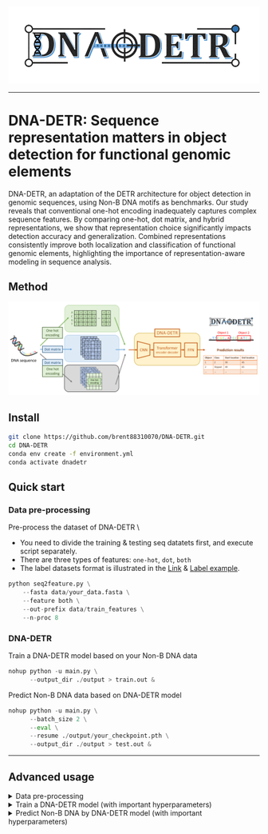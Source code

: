 
 <img src="Logo.gif" style="align:center" />


---------------------------------------
# DNA-DETR: Sequence representation matters in object detection for functional genomic elements

DNA-DETR, an adaptation of the DETR architecture for object detection in genomic sequences, using Non-B DNA motifs as benchmarks. Our study reveals that conventional one-hot encoding inadequately captures complex sequence features. By comparing one-hot, dot matrix, and hybrid representations, we show that representation choice significantly impacts detection accuracy and generalization. Combined representations consistently improve both localization and classification of functional genomic elements, highlighting the importance of representation-aware modeling in sequence analysis.

## Method
 <img src="fig_method.png" style="align:center" />

## Install

```sh
git clone https://github.com/brent88310070/DNA-DETR.git
cd DNA-DETR
conda env create -f environment.yml
conda activate dnadetr
```


## Quick start

### Data pre-processing
Pre-process the dataset of DNA-DETR \
* You need to divide the training & testing seq datatets first, and execute script separately.
* There are three types of features: `one-hot`, `dot`, `both`
* The label datasets format is illustrated in the [Link](./label_format.md) & [Label example](./label_example.json).
```Python
python seq2feature.py \
    --fasta data/your_data.fasta \
    --feature both \
    --out-prefix data/train_features \
    --n-proc 8
```

### DNA-DETR
Train a DNA-DETR model based on your Non-B DNA data
```Python
nohup python -u main.py \
      --output_dir ./output > train.out &
```

Predict Non-B DNA data based on DNA-DETR model
```Python
nohup python -u main.py \
      --batch_size 2 \
      --eval \
      --resume ./output/your_checkpoint.pth \
      --output_dir ./output > test.out &
```

---
## Advanced usage
<details> <summary>Data pre-processing</summary>
  <pre><code>usage: seq2feature [-h] --fasta FASTA [--kmer KMER]
                    [--base-height BASE_HEIGHT]
                    [--feature {dot,one-hot,both}]
                    [--out-prefix OUT_PREFIX]
                    [--n-proc N_PROC, --max-workers N_PROC]

  </n>
optional arguments:
  -h, --help            show this help message and exit
  --fasta FASTA         Input FASTA file (required)
  --kmer KMER           Consecutive match length (k-mer length) [default: 3]
  --base-height BASE_HEIGHT
                        Rows per nucleotide in one-hot encoding [default: 1]
  --feature {dot,one-hot,both}
                        Which feature(s) to compute [default: both]
  --out-prefix OUT_PREFIX
                        Output prefix (no extension) [default: features]
  --n-proc N_PROC, --max-workers N_PROC
                        Number of CPUs / process workers [default: CPU_count]</code></pre>
</details>

<details> <summary>Train a DNA-DETR model (with important hyperparameters)</summary>
  <pre><code>usage: main.py [-h] [--lr LR] [--lr_backbone LR_BACKBONE]
               [--batch_size BATCH_SIZE] [--weight_decay WEIGHT_DECAY]
               [--epochs EPOCHS] [--lr_drop LR_DROP]
               [--clip_max_norm CLIP_MAX_NORM]
               [--backbone BACKBONE] [--dilation]
               [--position_embedding {sine,learned}]
               [--enc_layers ENC_LAYERS] [--dec_layers DEC_LAYERS]
               [--dim_feedforward DIM_FEEDFORWARD] [--hidden_dim HIDDEN_DIM]
               [--dropout DROPOUT] [--nheads NHEADS]
               [--num_queries NUM_QUERIES] [--pre_norm]
               [--no_aux_loss] [--set_cost_class SET_COST_CLASS]
               [--set_cost_diou SET_COST_DIOU]
               [--mask_loss_coef MASK_LOSS_COEF] [--dice_loss_coef DICE_LOSS_COEF]
               [--diou_loss_coef DIOU_LOSS_COEF] [--eos_coef EOS_COEF]
               [--feature_type FEATURE_TYPE] [--dataset_file DATASET_FILE]
               [--data_num_class DATA_NUM_CLASS] [--data_path DATA_PATH]
               [--output_dir OUTPUT_DIR] [--device DEVICE] [--seed SEED]
               [--resume RESUME] [--num_workers NUM_WORKERS] [--world_size WORLD_SIZE]

optional arguments:
  -h, --help            Show this help message and exit

training parameters:
  --lr LR               Learning rate [default: 1e-4]
  --lr_backbone LR_BACKBONE
                        Backbone learning rate [default: 1e-5]
  --batch_size BATCH_SIZE
                        Batch size [default: 128]
  --weight_decay WEIGHT_DECAY
                        Weight decay [default: 1e-4]
  --epochs EPOCHS       Total number of training epochs [default: 50]
  --lr_drop LR_DROP     Epoch to drop learning rate [default: 200]
  --clip_max_norm CLIP_MAX_NORM
                        Gradient clipping max norm [default: 0.1]

model parameters:
  --backbone BACKBONE   Backbone architecture [default: resnet50]
  --dilation            Use dilated convolutions (DC5 mode)
  --position_embedding {sine,learned}
                        Type of positional embedding [default: sine]

transformer parameters:
  --enc_layers ENC_LAYERS
                        Number of encoder layers [default: 6]
  --dec_layers DEC_LAYERS
                        Number of decoder layers [default: 6]
  --dim_feedforward DIM_FEEDFORWARD
                        FFN hidden dimension [default: 2048]
  --hidden_dim HIDDEN_DIM
                        Transformer embedding dimension [default: 256]
  --dropout DROPOUT     Dropout rate [default: 0.1]
  --nheads NHEADS       Number of attention heads [default: 8]
  --num_queries NUM_QUERIES
                        Number of query slots [default: 30]
  --pre_norm            Enable pre-norm transformer

loss parameters:
  --no_aux_loss         Disable auxiliary losses
  --set_cost_class SET_COST_CLASS
                        Classification cost in Hungarian matching [default: 1]
  --set_cost_diou SET_COST_DIOU
                        DIoU box cost in Hungarian matching [default: 2]
  --mask_loss_coef MASK_LOSS_COEF
                        Mask loss coefficient [default: 1]
  --dice_loss_coef DICE_LOSS_COEF
                        DICE loss coefficient [default: 1]
  --diou_loss_coef DIOU_LOSS_COEF
                        DIoU loss coefficient [default: 2]
  --eos_coef EOS_COEF   No-object class weight [default: 0.05]

dataset parameters:
  --feature_type FEATURE_TYPE
                        Feature type: one-hot | dot | both [default: both]
  --dataset_file DATASET_FILE
                        Dataset name key [default: nonb]
  --data_num_class DATA_NUM_CLASS
                        Number of classes (max_obj_id + 1) [default: 6]
  --data_path DATA_PATH
                        Dataset path [default: ./data/both/]

runtime and I/O:
  --output_dir OUTPUT_DIR
                        Output directory [default: ./output]
  --device DEVICE       Device for training/testing [default: cuda]
  --seed SEED           Random seed [default: 0]
  --resume RESUME       Resume from checkpoint path
  --start_epoch START_EPOCH
                        Starting epoch [default: 0]</code></pre>

Loss write to TensorBoard for visualization:
<pre><code>tensorboard --logdir ./runs --port 8000</code></pre>
</details>

<details> <summary>Predict Non-B DNA by DNA-DETR model (with important hyperparameters)</summary>
  <pre><code>usage: main.py [-h]
               [--feature_type FEATURE_TYPE]
               [--dataset_file DATASET_FILE]
               [--data_num_class DATA_NUM_CLASS]
               [--data_path DATA_PATH] [--remove_difficult]
               [--output_dir OUTPUT_DIR] [--device DEVICE] [--seed SEED]
               [--resume RESUME] [--start_epoch START_EPOCH] [--eval]
               [--num_workers NUM_WORKERS]

optional arguments:
  -h, --help            Show this help message and exit

dataset parameters:
  --feature_type FEATURE_TYPE
                        Feature type: one-hot | dot | both [default: one-hot]
  --dataset_file DATASET_FILE
                        Dataset name key [default: nonb]
  --data_num_class DATA_NUM_CLASS
                        Number of classes (max_obj_id + 1) [default: 6]
  --data_path DATA_PATH
                        Dataset path [default: ./data/one-hot/]

runtime and I/O:
  --output_dir OUTPUT_DIR
                        Output directory [default: ./output]
  --device DEVICE       Device for training/testing [default: cuda]
  --seed SEED           Random seed [default: 0]
  --resume RESUME       Resume from checkpoint path
  --eval                Run evaluation only
  --num_workers NUM_WORKERS
                        Number of dataloader workers [default: 2]</code></pre>
</details>
